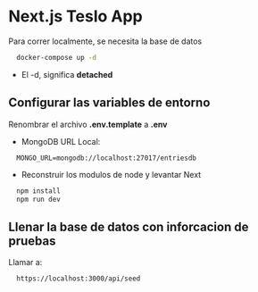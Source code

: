 # Next.js Teslo App

Para correr localmente, se necesita la base de datos

```bash
  docker-compose up -d
```

- El -d, significa **detached**

## Configurar las variables de entorno

Renombrar el archivo **.env.template** a **.env**

- MongoDB URL Local:

```text
  MONGO_URL=mongodb://localhost:27017/entriesdb
```

- Reconstruir los modulos de node y levantar Next

```bash
  npm install
  npm run dev
```

## Llenar la base de datos con inforcacion de pruebas

Llamar a:

```url
  https://localhost:3000/api/seed
```
